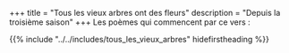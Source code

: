 +++
title = "Tous les vieux arbres ont des fleurs"
description = "Depuis la troisième saison"
+++
Les poèmes qui commencent par ce vers :

{{% include "../../includes/tous_les_vieux_arbres" hidefirstheading %}}
